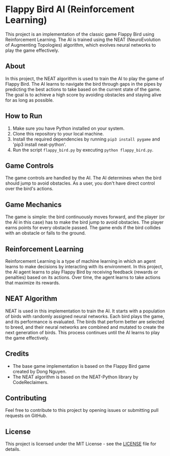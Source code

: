 # Flappy Bird AI (Reinforcement Learning)

This project is an implementation of the classic game Flappy Bird using Reinforcement Learning. The AI is trained using the NEAT (NeuroEvolution of Augmenting Topologies) algorithm, which evolves neural networks to play the game effectively.

## About

In this project, the NEAT algorithm is used to train the AI to play the game of Flappy Bird. The AI learns to navigate the bird through gaps in the pipes by predicting the best actions to take based on the current state of the game. The goal is to achieve a high score by avoiding obstacles and staying alive for as long as possible.

## How to Run

1. Make sure you have Python installed on your system.
2. Clone this repository to your local machine.
3. Install the required dependencies by running `pip3 install pygame` and 'pip3 install neat-python'.
4. Run the script `flappy_bird.py` by executing `python flappy_bird.py`.

## Game Controls

The game controls are handled by the AI. The AI determines when the bird should jump to avoid obstacles. As a user, you don't have direct control over the bird's actions.

## Game Mechanics

The game is simple: the bird continuously moves forward, and the player (or the AI in this case) has to make the bird jump to avoid obstacles. The player earns points for every obstacle passed. The game ends if the bird collides with an obstacle or falls to the ground.

## Reinforcement Learning

Reinforcement Learning is a type of machine learning in which an agent learns to make decisions by interacting with its environment. In this project, the AI agent learns to play Flappy Bird by receiving feedback (rewards or penalties) based on its actions. Over time, the agent learns to take actions that maximize its rewards.

## NEAT Algorithm

NEAT is used in this implementation to train the AI. It starts with a population of birds with randomly assigned neural networks. Each bird plays the game, and its performance is evaluated. The birds that perform better are selected to breed, and their neural networks are combined and mutated to create the next generation of birds. This process continues until the AI learns to play the game effectively.

## Credits

- The base game implementation is based on the Flappy Bird game created by Dong Nguyen.
- The NEAT algorithm is based on the NEAT-Python library by CodeReclaimers.

## Contributing

Feel free to contribute to this project by opening issues or submitting pull requests on GitHub.

## License

This project is licensed under the MIT License - see the [LICENSE](LICENSE) file for details.
